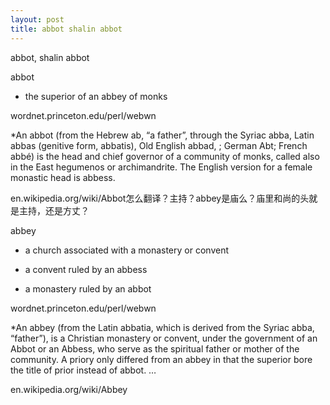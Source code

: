 ```yaml
---
layout: post
title: abbot shalin abbot
---
```


abbot, shalin abbot

abbot

+ the superior of an abbey of monks

wordnet.princeton.edu/perl/webwn

*An abbot (from the Hebrew ab, “a father”, through the Syriac abba, Latin abbas (genitive form, abbatis), Old English abbad, ; German Abt; French abbé) is the head and chief governor of a community of monks, called also in the East hegumenos or archimandrite. The English version for a female monastic head is abbess.

en.wikipedia.org/wiki/Abbot怎么翻译？主持？abbey是庙么？庙里和尚的头就是主持，还是方丈？

abbey

+ a church associated with a monastery or convent

+ a convent ruled by an abbess

+ a monastery ruled by an abbot

wordnet.princeton.edu/perl/webwn

*An abbey (from the Latin abbatia, which is derived from the Syriac abba, “father”), is a Christian monastery or convent, under the government of an Abbot or an Abbess, who serve as the spiritual father or mother of the community. A priory only differed from an abbey in that the superior bore the title of prior instead of abbot. …

en.wikipedia.org/wiki/Abbey
